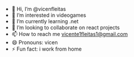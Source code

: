 - 👋 Hi, I’m @vicenfleitas
- 👀 I’m interested in videogames
- 🌱 I’m currently learning .net
- 💞️ I’m looking to collaborate on react projects
- 📫 How to reach me vicente1fleitas1@gmail.com
- 😄 Pronouns: vicen
- ⚡ Fun fact: i work from home

<!---
vicenfleitas/vicenfleitas is a ✨ special ✨ repository because its `README.md` (this file) appears on your GitHub profile.
You can click the Preview link to take a look at your changes.
--->
